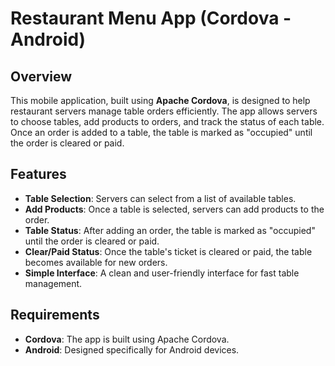 # Restaurant Menu App (Cordova - Android)

## Overview

This mobile application, built using **Apache Cordova**, is designed to help restaurant servers manage table orders efficiently. The app allows servers to choose tables, add products to orders, and track the status of each table. Once an order is added to a table, the table is marked as "occupied" until the order is cleared or paid.

## Features

- **Table Selection**: Servers can select from a list of available tables.
- **Add Products**: Once a table is selected, servers can add products to the order.
- **Table Status**: After adding an order, the table is marked as "occupied" until the order is cleared or paid.
- **Clear/Paid Status**: Once the table's ticket is cleared or paid, the table becomes available for new orders.
- **Simple Interface**: A clean and user-friendly interface for fast table management.

## Requirements

- **Cordova**: The app is built using Apache Cordova.
- **Android**: Designed specifically for Android devices.


 

